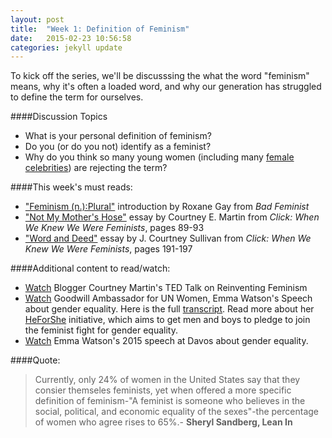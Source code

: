 ```yaml
---
layout: post
title:  "Week 1: Definition of Feminism"
date:   2015-02-23 10:56:58
categories: jekyll update
---
```

To kick off the series, we'll be discusssing the what the word "feminism" means, why it's often a loaded word, and why our generation has struggled to define the term for ourselves.

####Discussion Topics

* What is your personal definition of feminism?
* Do you (or do you not) identify as a feminist?
* Why do you think so many young women (including many [female celebrities](http://www.cosmopolitan.com/politics/news/a28510/misconceptions-about-feminism/)) are rejecting the term? 

####This week's must reads:

* ["Feminism (n.):Plural"](https://books.google.com/books?id=o7vABAAAQBAJ&pg=PT9&lpg=PT9&dq=Feminism+%28n.%29:Plural+introduction+by+Roxane+Gay&source=bl&ots=9ttNIpx7Gc&sig=zo__vdygrf2QgJM8ilFnIHCH4bY&hl=en&sa=X&ei=oAK8VIL_HJPCsATKuIKQDw&ved=0CC0Q6AEwAg#v=onepage&q&f=false) introduction by Roxane Gay from *Bad Feminist*
* ["Not My Mother's Hose"](https://books.google.com/books?id=5LYiBQAAQBAJ&lpg=PA88&ots=GyPQ1xf1_f&dq=not%20my%20mother's%20hose%20by%20courtney%20e.%20martin&pg=PA89#v=onepage&q&f=false) essay by Courtney E. Martin from *Click: When We Knew We Were Feminists*, pages 89-93
* ["Word and Deed"](https://books.google.com/books?id=5LYiBQAAQBAJ&lpg=PA88&ots=GyPQ1xf1_f&dq=not%20my%20mother's%20hose%20by%20courtney%20e.%20martin&pg=PA191#v=onepage&q&f=false) essay by J. Courtney Sullivan from *Click: When We Knew We Were Feminists*, pages 191-197

####Additional content to read/watch: 

* [Watch](https://www.ted.com/talks/courtney_martin_reinventing_feminism) Blogger Courtney Martin's TED Talk on Reinventing Feminism
*  [Watch](https://www.youtube.com/watch?v=p-iFl4qhBsE) Goodwill Ambassador for UN Women, Emma Watson's Speech about gender equality. Here is the full [transcript](http://sociology.about.com/od/Current-Events-in-Sociological-Context/fl/Full-Transcript-of-Emma-Watsons-Speech-on-Gender-Equality-at-the-UN.htm). Read more about her [HeForShe](http://www.heforshe.org) initiative, which aims to get men and boys to pledge to join the feminist fight for gender equality.
*  [Watch](http://www.theguardian.com/film/2015/jan/23/emma-watson-at-davos-women-need-to-be-equal-participants) Emma Watson's 2015 speech at Davos about gender equality.

####Quote:
>Currently, only 24% of women in the United States say that they consier themseles feminists, yet when offered a more specific definition of feminism-"A feminist is someone who believes in the social, political, and economic equality of the sexes"-the percentage of women who agree rises to 65%.- **Sheryl Sandberg, Lean In**
